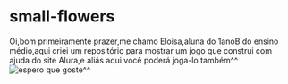 # small-flowers
Oi,bom primeiramente prazer,me chamo Eloisa,aluna do 1anoB do ensino médio,aqui criei um repositório para mostrar um jogo que construi com ajuda do site Alura,e aliás aqui você poderá joga-lo também^^ 
![espero que goste^^](https://i.pinimg.com/originals/d9/8a/b7/d98ab71481285d527dbdb42fa0504fac.png)
